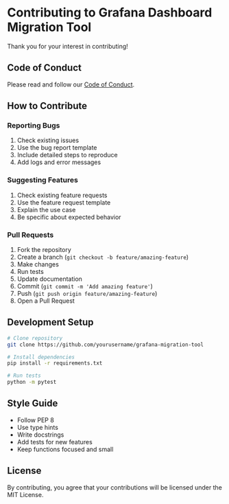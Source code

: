 # Contributing to Grafana Dashboard Migration Tool

Thank you for your interest in contributing! 

## Code of Conduct
Please read and follow our [Code of Conduct](CODE_OF_CONDUCT.md).

## How to Contribute

### Reporting Bugs
1. Check existing issues
2. Use the bug report template
3. Include detailed steps to reproduce
4. Add logs and error messages

### Suggesting Features
1. Check existing feature requests
2. Use the feature request template
3. Explain the use case
4. Be specific about expected behavior

### Pull Requests
1. Fork the repository
2. Create a branch (`git checkout -b feature/amazing-feature`)
3. Make changes
4. Run tests
5. Update documentation
6. Commit (`git commit -m 'Add amazing feature'`)
7. Push (`git push origin feature/amazing-feature`)
8. Open a Pull Request

## Development Setup

```bash
# Clone repository
git clone https://github.com/yourusername/grafana-migration-tool

# Install dependencies
pip install -r requirements.txt

# Run tests
python -m pytest
```

## Style Guide
- Follow PEP 8
- Use type hints
- Write docstrings
- Add tests for new features
- Keep functions focused and small

## License
By contributing, you agree that your contributions will be licensed under the MIT License.